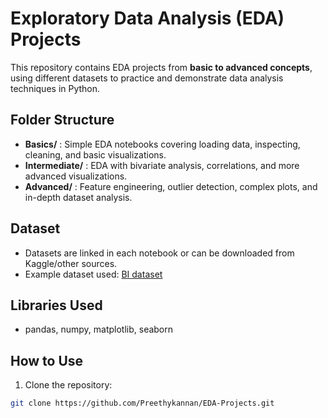 # Exploratory Data Analysis (EDA) Projects

This repository contains EDA projects from **basic to advanced concepts**, using different datasets to practice and demonstrate data analysis techniques in Python.

## Folder Structure

- **Basics/** : Simple EDA notebooks covering loading data, inspecting, cleaning, and basic visualizations.
- **Intermediate/** : EDA with bivariate analysis, correlations, and more advanced visualizations.
- **Advanced/** : Feature engineering, outlier detection, complex plots, and in-depth dataset analysis.

## Dataset

- Datasets are linked in each notebook or can be downloaded from Kaggle/other sources.
- Example dataset used: [BI dataset](https://learn.walsoftcomputers.com/csv/bi.csv)

## Libraries Used

- pandas, numpy, matplotlib, seaborn

## How to Use

1. Clone the repository:
```bash
git clone https://github.com/Preethykannan/EDA-Projects.git
